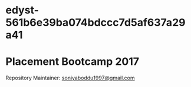 # edyst-561b6e39ba074bdccc7d5af637a29a41
# Placement Bootcamp 2017
Repository Maintainer: soniyaboddu1997@gmail.com
